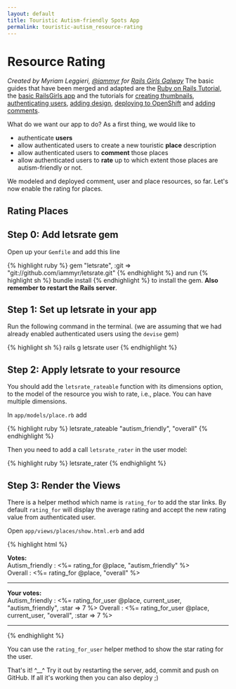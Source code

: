 ```yaml
---
layout: default
title: Touristic Autism-friendly Spots App 
permalink: touristic-autism_resource-rating
---
```


# Resource Rating

*Created by Myriam Leggieri, [@iammyr](https://twitter.com/iammyr)*
*for [Rails Girls Galway](https://github.com/RailsGirlsGalway)*
The basic guides that have been merged and adapted are the [Ruby on Rails Tutorial](http://www.railstutorial.org/book), the [basic RailsGirls app](http://guides.railsgirls.com/app/) and the tutorials for [creating thumbnails](http://guides.railsgirls.com/thumbnails), [authenticating users](http://guides.railsgirls.com/devise/), [adding design](http://guides.railsgirls.com/design), [deploying to OpenShift](http://guides.railsgirls.com/openshift/) and [adding comments](http://guides.railsgirls.com/commenting).

What do we want our app to do? As a first thing, we would like to 
* authenticate **users**
* allow authenticated users to create a new touristic **place** description
* allow authenticated users to **comment** those places
* allow authenticated users to **rate** up to which extent those places are autism-friendly or not.

We modeled and deployed comment, user and place resources, so far. Let's now enable the rating for places.

## Rating Places

## Step 0: Add letsrate gem

Open up your `Gemfile` and add this line

{% highlight ruby %}
gem "letsrate", :git => "git://github.com/iammyr/letsrate.git"
{% endhighlight %}
and run
{% highlight sh %}
bundle install
{% endhighlight %}
to install the gem. **Also remember to restart the Rails server**.

## Step 1: Set up letsrate in your app

Run the following command in the terminal. (we are assuming that we had already enabled authenticated users using the `devise` gem)

{% highlight sh %}
rails g letsrate user
{% endhighlight %}

## Step 2: Apply letsrate to your resource

You should add the `letsrate_rateable` function with its dimensions option, to the model of the resource you wish to rate, i.e., place. You can have multiple dimensions.

In `app/models/place.rb` add

{% highlight ruby %}
  letsrate_rateable "autism_friendly", "overall"
{% endhighlight %}

Then you need to add a call `letsrate_rater` in the user model:

{% highlight ruby %}
  letsrate_rater
{% endhighlight %}

## Step 3: Render the Views

There is a helper method which name is `rating_for` to add the star links. By default `rating_for` will display the average rating and accept the new rating value from authenticated user.

Open `app/views/places/show.html.erb` and add

{% highlight html %}
<p>
<strong>Votes:</strong><br>
Autism_friendly : <%= rating_for @place, "autism_friendly" %> <br>
Overall : <%= rating_for @place, "overall" %>
</p>
<hr />
<p>
<strong>Your votes:</strong><br>
Autism_friendly : <%= rating_for_user @place, current_user, "autism_friendly", :star => 7 %>
Overall : <%= rating_for_user @place, current_user, "overall", :star => 7 %>
</p>
<hr />
{% endhighlight %}

You can use the `rating_for_user` helper method to show the star rating for the user.


That's it! ^__^
Try it out by restarting the server, add, commit and push on GitHub. If all it's working then you can also deploy ;)
